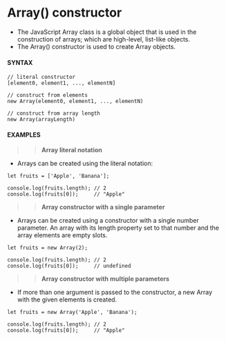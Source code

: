 # Array() constructor

- The JavaScript Array class is a global object that is used in the construction of arrays; which are high-level, list-like objects.
- The Array() constructor is used to create Array objects.

#### **SYNTAX**

```
// literal constructor
[element0, element1, ..., elementN]

// construct from elements
new Array(element0, element1, ..., elementN)

// construct from array length
new Array(arrayLength)
```

#### **EXAMPLES**

> > **Array literal notation**

- Arrays can be created using the literal notation:

```
let fruits = ['Apple', 'Banana'];

console.log(fruits.length); // 2
console.log(fruits[0]);     // "Apple"
```

> > **Array constructor with a single parameter**

- Arrays can be created using a constructor with a single number parameter. An array with its length property set to that number and the array elements are empty slots.

```
let fruits = new Array(2);

console.log(fruits.length); // 2
console.log(fruits[0]);     // undefined
```

> > **Array constructor with multiple parameters**

- If more than one argument is passed to the constructor, a new Array with the given elements is created.

```
let fruits = new Array('Apple', 'Banana');

console.log(fruits.length); // 2
console.log(fruits[0]);     // "Apple"
```
